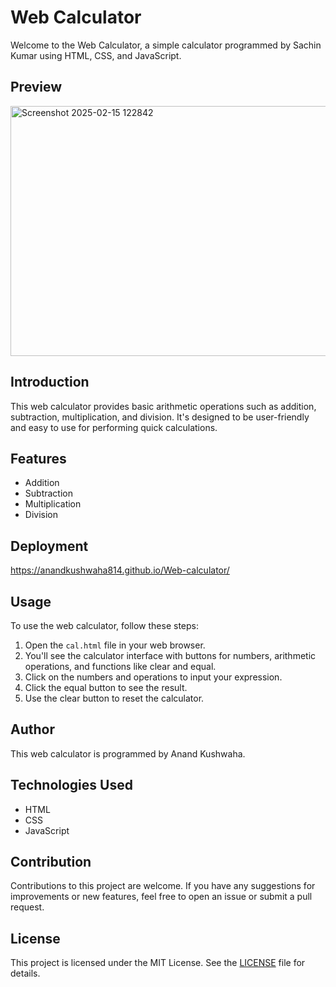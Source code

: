 # Web Calculator

Welcome to the Web Calculator, a simple calculator programmed by Sachin Kumar using HTML, CSS, and JavaScript.

## Preview

<img width="508" height="400" alt="Screenshot 2025-02-15 122842" src="https://github.com/user-attachments/assets/aadfb86b-70c9-479a-abeb-942690713fed">



## Introduction

This web calculator provides basic arithmetic operations such as addition, subtraction, multiplication, and division. It's designed to be user-friendly and easy to use for performing quick calculations.

## Features

- Addition
- Subtraction
- Multiplication
- Division

## Deployment

https://anandkushwaha814.github.io/Web-calculator/

## Usage

To use the web calculator, follow these steps:

1. Open the `cal.html` file in your web browser.
2. You'll see the calculator interface with buttons for numbers, arithmetic operations, and functions like clear and equal.
3. Click on the numbers and operations to input your expression.
4. Click the equal button to see the result.
5. Use the clear button to reset the calculator.

## Author

This web calculator is programmed by Anand Kushwaha.

## Technologies Used

- HTML
- CSS
- JavaScript

## Contribution

Contributions to this project are welcome. If you have any suggestions for improvements or new features, feel free to open an issue or submit a pull request.

## License

This project is licensed under the MIT License. See the [LICENSE](LICENSE) file for details.

